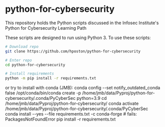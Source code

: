 # python-for-cybersecurity
This repository holds the Python scripts discussed in the Infosec Institute's Python for Cybersecurity Learning Path

These scripts are designed to run using Python 3.  To use these scripts:
```bash
# Download repo
git clone https://github.com/hposton/python-for-cybersecurity

# Enter repo
cd python-for-cybersecurity

# Install requirements
python -m pip install -r requirements.txt
```
or try to install with conda (JMB):
    conda config --set notify_outdated_conda false
    /opt/conda/bin/conda create -p /home/jmb/data/Pyproj/python-for-cybersecurity/.conda/PyCyberSec python=3.9
    cd /home/jmb/data/Pyproj/python-for-cybersecurity/
    conda activate /home/jmb/data/Pyproj/python-for-cybersecurity/.conda/PyCyberSec
    conda install --yes --file requirements.txt -c conda-forge   # fails: PackagesNotFoundError
    pip install -r requirements.txt

    